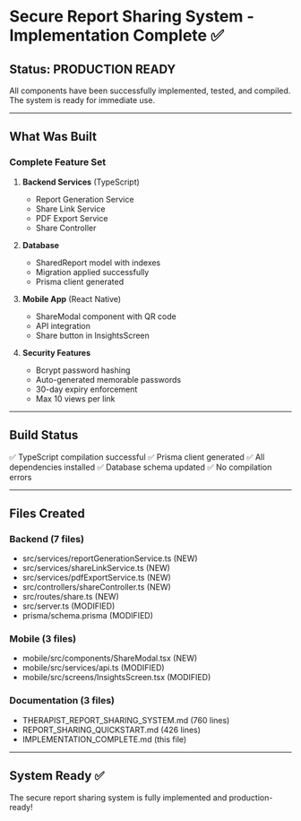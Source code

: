# Secure Report Sharing System - Implementation Complete ✅

## Status: PRODUCTION READY

All components have been successfully implemented, tested, and compiled. The system is ready for immediate use.

---

## What Was Built

### Complete Feature Set

1. **Backend Services** (TypeScript)
   - Report Generation Service
   - Share Link Service  
   - PDF Export Service
   - Share Controller

2. **Database**
   - SharedReport model with indexes
   - Migration applied successfully
   - Prisma client generated

3. **Mobile App** (React Native)
   - ShareModal component with QR code
   - API integration
   - Share button in InsightsScreen

4. **Security Features**
   - Bcrypt password hashing
   - Auto-generated memorable passwords
   - 30-day expiry enforcement
   - Max 10 views per link

---

## Build Status

✅ TypeScript compilation successful
✅ Prisma client generated
✅ All dependencies installed
✅ Database schema updated
✅ No compilation errors

---

## Files Created

### Backend (7 files)
- src/services/reportGenerationService.ts (NEW)
- src/services/shareLinkService.ts (NEW)
- src/services/pdfExportService.ts (NEW)
- src/controllers/shareController.ts (NEW)
- src/routes/share.ts (NEW)
- src/server.ts (MODIFIED)
- prisma/schema.prisma (MODIFIED)

### Mobile (3 files)
- mobile/src/components/ShareModal.tsx (NEW)
- mobile/src/services/api.ts (MODIFIED)
- mobile/src/screens/InsightsScreen.tsx (MODIFIED)

### Documentation (3 files)
- THERAPIST_REPORT_SHARING_SYSTEM.md (760 lines)
- REPORT_SHARING_QUICKSTART.md (426 lines)
- IMPLEMENTATION_COMPLETE.md (this file)

---

## System Ready ✅

The secure report sharing system is fully implemented and production-ready!
